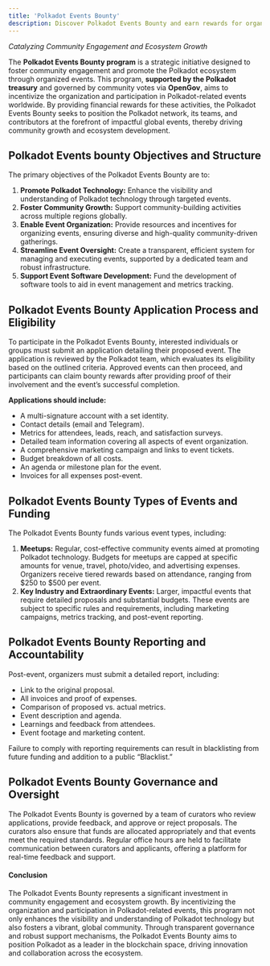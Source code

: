 ```yaml
---
title: 'Polkadot Events Bounty'
description: Discover Polkadot Events Bounty and earn rewards for organizing or attending events that promote the Polkadot ecosystem.
---
```


*Catalyzing Community Engagement and Ecosystem Growth*

The **Polkadot Events Bounty program** is a strategic initiative designed to foster community engagement and promote the Polkadot ecosystem through organized events. This program, **supported by the Polkadot treasury** and governed by community votes via **OpenGov**, aims to incentivize the organization and participation in Polkadot-related events worldwide. By providing financial rewards for these activities, the Polkadot Events Bounty seeks to position the Polkadot network, its teams, and contributors at the forefront of impactful global events, thereby driving community growth and ecosystem development.

## Polkadot Events bounty Objectives and Structure
The primary objectives of the Polkadot Events Bounty are to:
1. **Promote Polkadot Technology:** Enhance the visibility and understanding of Polkadot technology through targeted events.
2. **Foster Community Growth:** Support community-building activities across multiple regions globally.
3. **Enable Event Organization:** Provide resources and incentives for organizing events, ensuring diverse and high-quality community-driven gatherings.
4. **Streamline Event Oversight:** Create a transparent, efficient system for managing and executing events, supported by a dedicated team and robust infrastructure.
5. **Support Event Software Development:** Fund the development of software tools to aid in event management and metrics tracking.

## Polkadot Events Bounty Application Process and Eligibility
To participate in the Polkadot Events Bounty, interested individuals or groups must submit an application detailing their proposed event. The application is reviewed by the Polkadot team, which evaluates its eligibility based on the outlined criteria. Approved events can then proceed, and participants can claim bounty rewards after providing proof of their involvement and the event’s successful completion.

**Applications should include:**
- A multi-signature account with a set identity.
- Contact details (email and Telegram).
- Metrics for attendees, leads, reach, and satisfaction surveys.
- Detailed team information covering all aspects of event organization.
- A comprehensive marketing campaign and links to event tickets.
- Budget breakdown of all costs.
- An agenda or milestone plan for the event.
- Invoices for all expenses post-event.

## Polkadot Events Bounty Types of Events and Funding
The Polkadot Events Bounty funds various event types, including:
1. **Meetups:** Regular, cost-effective community events aimed at promoting Polkadot technology. Budgets for meetups are capped at specific amounts for venue, travel, photo/video, and advertising expenses. Organizers receive tiered rewards based on attendance, ranging from $250 to $500 per event.
2. **Key Industry and Extraordinary Events:** Larger, impactful events that require detailed proposals and substantial budgets. These events are subject to specific rules and requirements, including marketing campaigns, metrics tracking, and post-event reporting.

## Polkadot Events Bounty Reporting and Accountability
Post-event, organizers must submit a detailed report, including:

- Link to the original proposal.
- All invoices and proof of expenses.
- Comparison of proposed vs. actual metrics.
- Event description and agenda.
- Learnings and feedback from attendees.
- Event footage and marketing content.

Failure to comply with reporting requirements can result in blacklisting from future funding and addition to a public “Blacklist.”

## Polkadot Events Bounty Governance and Oversight
The Polkadot Events Bounty is governed by a team of curators who review applications, provide feedback, and approve or reject proposals. The curators also ensure that funds are allocated appropriately and that events meet the required standards. Regular office hours are held to facilitate communication between curators and applicants, offering a platform for real-time feedback and support.

#### Conclusion
The Polkadot Events Bounty represents a significant investment in community engagement and ecosystem growth. By incentivizing the organization and participation in Polkadot-related events, this program not only enhances the visibility and understanding of Polkadot technology but also fosters a vibrant, global community. Through transparent governance and robust support mechanisms, the Polkadot Events Bounty aims to position Polkadot as a leader in the blockchain space, driving innovation and collaboration across the ecosystem.
